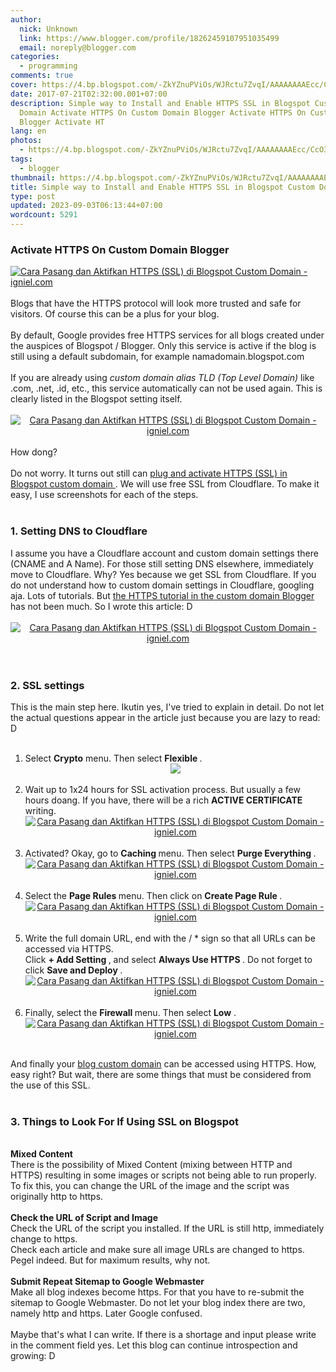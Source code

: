 ```yaml
---
author:
  nick: Unknown
  link: https://www.blogger.com/profile/18262459107951035499
  email: noreply@blogger.com
categories:
  - programming
comments: true
cover: https://4.bp.blogspot.com/-ZkYZnuPViOs/WJRctu7ZvqI/AAAAAAAAEcc/CcO3hnHt38w5jxEHtSSi9XAq21mnyCRyACLcB/s1600/Cara%2BPasang%2Bdan%2BAktifkan%2BHTTPS%2B%2528SSL%2529%2Bdi%2BBlogspot%2BCustom%2BDomain%2B01.jpg
date: 2017-07-21T02:32:00.001+07:00
description: Simple way to Install and Enable HTTPS SSL in Blogspot Custom
  Domain Activate HTTPS On Custom Domain Blogger Activate HTTPS On Custom Domain
  Blogger Activate HT
lang: en
photos:
  - https://4.bp.blogspot.com/-ZkYZnuPViOs/WJRctu7ZvqI/AAAAAAAAEcc/CcO3hnHt38w5jxEHtSSi9XAq21mnyCRyACLcB/s1600/Cara%2BPasang%2Bdan%2BAktifkan%2BHTTPS%2B%2528SSL%2529%2Bdi%2BBlogspot%2BCustom%2BDomain%2B01.jpg
tags:
  - blogger
thumbnail: https://4.bp.blogspot.com/-ZkYZnuPViOs/WJRctu7ZvqI/AAAAAAAAEcc/CcO3hnHt38w5jxEHtSSi9XAq21mnyCRyACLcB/s1600/Cara%2BPasang%2Bdan%2BAktifkan%2BHTTPS%2B%2528SSL%2529%2Bdi%2BBlogspot%2BCustom%2BDomain%2B01.jpg
title: Simple way to Install and Enable HTTPS SSL in Blogspot Custom Domain
type: post
updated: 2023-09-03T06:13:44+07:00
wordcount: 5291
---
```


<div><div><div></div></div></div><div id="header"><div id="igniplex-atas"><div id="headerwidget"><div id="igniplex-toggle"><a href="https://www.blogger.com/null" title="Menu" rel="noopener noreferer nofollow"></a>            </div><div id="headerkiri"><div id="Header1"><div id="header-inner"><h3>Activate HTTPS On Custom Domain Blogger</h3></div></div></div></div></div></div><div id="wrapper"><div id="content-wrapper"><div id="main-wrapper"><div id="main"><div id="Blog1"><article><div><div id="output"><a href="https://4.bp.blogspot.com/-ZkYZnuPViOs/WJRctu7ZvqI/AAAAAAAAEcc/CcO3hnHt38w5jxEHtSSi9XAq21mnyCRyACLcB/s1600/Cara%2BPasang%2Bdan%2BAktifkan%2BHTTPS%2B%2528SSL%2529%2Bdi%2BBlogspot%2BCustom%2BDomain%2B01.jpg" title="How to Install and Enable HTTPS (SSL) in Blogspot Custom Domain - igniel.com" rel="noopener noreferer nofollow"><img alt="Cara Pasang dan Aktifkan HTTPS (SSL) di Blogspot Custom Domain - igniel.com" border="0" src="https://4.bp.blogspot.com/-ZkYZnuPViOs/WJRctu7ZvqI/AAAAAAAAEcc/CcO3hnHt38w5jxEHtSSi9XAq21mnyCRyACLcB/s1600/Cara%2BPasang%2Bdan%2BAktifkan%2BHTTPS%2B%2528SSL%2529%2Bdi%2BBlogspot%2BCustom%2BDomain%2B01.jpg" title="How to Install and Enable HTTPS (SSL) in Blogspot Custom Domain - igniel.com"></a></div></div><div id="post-body-7166548678650168945"><br>Blogs that have the HTTPS                                                 protocol will look more trusted                                                 and safe for visitors. Of                                                 course this can be a plus for                                                 your blog.                                                 <br><br>By default, Google provides                                                 free HTTPS services for all                                                 blogs created under the                                                 auspices of Blogspot / Blogger.                                                 Only this service is active if                                                 the blog is still using a                                                 default subdomain, for example                                                 namadomain.blogspot.com                                                 <br><br>If you are already using                                                 <em>                                                    custom domain alias TLD                                                     (Top Level Domain)                                                 </em>                                                like .com, .net, .id, etc.,                                                 this service automatically can                                                 not be used again. This is                                                 clearly listed in the Blogspot                                                 setting itself.                                                 <br><br><center>                                                    <a href="https://2.bp.blogspot.com/-THwUQIZSve0/WJRctlNolxI/AAAAAAAAEcg/dIQv0GpStXkwgpoAFZFdWefnzy8DJkTmACPcB/s1600/Cara%2BPasang%2Bdan%2BAktifkan%2BHTTPS%2B%2528SSL%2529%2Bdi%2BBlogspot%2BCustom%2BDomain%2B02.jpg" title="How to Install and Enable HTTPS (SSL) in Blogspot Custom Domain - igniel.com" rel="noopener noreferer nofollow">                                                        <img alt="Cara Pasang dan Aktifkan HTTPS (SSL) di Blogspot Custom Domain - igniel.com" border="0" src="https://2.bp.blogspot.com/-THwUQIZSve0/WJRctlNolxI/AAAAAAAAEcg/dIQv0GpStXkwgpoAFZFdWefnzy8DJkTmACPcB/s1600/Cara%2BPasang%2Bdan%2BAktifkan%2BHTTPS%2B%2528SSL%2529%2Bdi%2BBlogspot%2BCustom%2BDomain%2B02.jpg" title="How to Install and Enable HTTPS (SSL) in Blogspot Custom Domain - igniel.com">                                                    </a>                                                </center><br>How dong?                                                 <br><br>Do not worry. It turns out                                                 still can                                                 <a href="http://translate.googleusercontent.com/translate_c?depth=1&amp;nv=1&amp;rurl=translate.google.com&amp;sl=id&amp;sp=nmt4&amp;tl=en&amp;u=http://www.igniel.com/2017/02/pasang-https-ssl-blogspot-custom-domain.html%3Fm%3D1&amp;usg=ALkJrhjocITTVzo16lodQMSeIAmxnsYBKA" title="How to Install and Enable HTTPS (SSL) in Blogspot Custom Domain - Igniel" rel="noopener noreferer nofollow">                                                    plug and activate HTTPS                                                     (SSL) in Blogspot custom                                                     domain                                                 </a>                                                . We will use free SSL from                                                 Cloudflare. To make it easy, I                                                 use screenshots for each of the                                                 steps.                                                 <br><br><h3>                                                    1. Setting DNS to                                                     Cloudflare                                                 </h3>I assume you have a Cloudflare                                                 account and custom domain                                                 settings there (CNAME and A                                                 Name). For those still setting                                                 DNS elsewhere, immediately move                                                 to Cloudflare. Why? Yes because                                                 we get SSL from Cloudflare. If                                                 you do not understand how to                                                 custom domain settings in                                                 Cloudflare, googling aja. Lots                                                 of tutorials. But                                                 <a href="http://translate.googleusercontent.com/translate_c?depth=1&amp;nv=1&amp;rurl=translate.google.com&amp;sl=id&amp;sp=nmt4&amp;tl=en&amp;u=http://www.igniel.com/&amp;usg=ALkJrhiqg0u2rJ8c6aTbkAxVkDYAEIIyFg" title="How to Install and Enable HTTPS (SSL) in Blogspot Custom Domain - Igniel" rel="noopener noreferer nofollow">                                                    the HTTPS tutorial in the                                                     custom domain Blogger                                                 </a>                                                has not been much. So I wrote                                                 this article: D                                                 <br><br><center>                                                    <a href="https://4.bp.blogspot.com/-h2mt4eiAGmE/WJRctjZJ94I/AAAAAAAAEcY/LKmeapn9NJEefMfI1Naxwlta3Uy7-fQ1wCPcB/s1600/Cara%2BPasang%2Bdan%2BAktifkan%2BHTTPS%2B%2528SSL%2529%2Bdi%2BBlogspot%2BCustom%2BDomain%2B03.jpg" title="How to Install and Enable HTTPS (SSL) in Blogspot Custom Domain - igniel.com" rel="noopener noreferer nofollow">                                                        <img alt="Cara Pasang dan Aktifkan HTTPS (SSL) di Blogspot Custom Domain - igniel.com" border="0" src="https://4.bp.blogspot.com/-h2mt4eiAGmE/WJRctjZJ94I/AAAAAAAAEcY/LKmeapn9NJEefMfI1Naxwlta3Uy7-fQ1wCPcB/s1600/Cara%2BPasang%2Bdan%2BAktifkan%2BHTTPS%2B%2528SSL%2529%2Bdi%2BBlogspot%2BCustom%2BDomain%2B03.jpg" title="How to Install and Enable HTTPS (SSL) in Blogspot Custom Domain - igniel.com">                                                    </a>                                                </center><br><br><h3>                                                    2. SSL settings                                                 </h3>This is the main step here.                                                 Ikutin yes, I've tried to                                                 explain in detail. Do not let                                                 the actual questions appear in                                                 the article just because you                                                 are lazy to read: D                                                 <br><br><ol><li>Select                                                        <strong>Crypto</strong>                                                        menu. Then select                                                         <strong>                                                            Flexible                                                         </strong>                                                        .                                                         <br>                                                        <center>                                                            <a alt="Cara Pasang dan Aktifkan HTTPS (SSL) di Blogspot Custom Domain - igniel.com" href="https://4.bp.blogspot.com/-KOt8-qpONkI/WJRcuPxyZ1I/AAAAAAAAEc4/JPawyuROLUUiN-vvRQ574oDDQTED2g7_gCPcB/s1600/Cara%2BPasang%2Bdan%2BAktifkan%2BHTTPS%2B%2528SSL%2529%2Bdi%2BBlogspot%2BCustom%2BDomain%2B04.jpg" title="How to Install and Enable HTTPS (SSL) in Blogspot Custom Domain - igniel.com" rel="noopener noreferer nofollow">                                                                <img border="0" src="https://4.bp.blogspot.com/-KOt8-qpONkI/WJRcuPxyZ1I/AAAAAAAAEc4/JPawyuROLUUiN-vvRQ574oDDQTED2g7_gCPcB/s1600/Cara%2BPasang%2Bdan%2BAktifkan%2BHTTPS%2B%2528SSL%2529%2Bdi%2BBlogspot%2BCustom%2BDomain%2B04.jpg">                                                            </a>                                                        </center></li><br><li>                                                        Wait up to 1x24 hours                                                         for SSL activation                                                         process. But usually a                                                         few hours doang. If you                                                         have, there will be a                                                         rich                                                         <strong>                                                            ACTIVE CERTIFICATE                                                         </strong>                                                        writing.                                                         <br>                                                        <center>                                                            <a href="https://2.bp.blogspot.com/-3qu2krWQYps/WJRcuPzmGZI/AAAAAAAAEc4/SfVENdYuGl0tj6orjVjYnzB61NmkqJ7jQCPcB/s1600/Cara%2BPasang%2Bdan%2BAktifkan%2BHTTPS%2B%2528SSL%2529%2Bdi%2BBlogspot%2BCustom%2BDomain%2B05.jpg" title="How to Install and Enable HTTPS (SSL) in Blogspot Custom Domain - igniel.com" rel="noopener noreferer nofollow">                                                                <img alt="Cara Pasang dan Aktifkan HTTPS (SSL) di Blogspot Custom Domain - igniel.com" border="0" src="https://2.bp.blogspot.com/-3qu2krWQYps/WJRcuPzmGZI/AAAAAAAAEc4/SfVENdYuGl0tj6orjVjYnzB61NmkqJ7jQCPcB/s1600/Cara%2BPasang%2Bdan%2BAktifkan%2BHTTPS%2B%2528SSL%2529%2Bdi%2BBlogspot%2BCustom%2BDomain%2B05.jpg" title="How to Install and Enable HTTPS (SSL) in Blogspot Custom Domain - igniel.com">                                                            </a>                                                        </center></li><br><li>                                                        Activated? Okay, go to                                                         <strong>                                                            Caching                                                         </strong>                                                        menu. Then select                                                         <strong>                                                            Purge Everything                                                         </strong>                                                        .                                                         <br>                                                        <center>                                                            <a href="https://1.bp.blogspot.com/-LvcHXjUSojo/WJRcuOXeU5I/AAAAAAAAEc4/dTPNFarKX3Q6yEVnOxbvP6YM9uoISbpogCPcB/s1600/Cara%2BPasang%2Bdan%2BAktifkan%2BHTTPS%2B%2528SSL%2529%2Bdi%2BBlogspot%2BCustom%2BDomain%2B06.jpg" title="How to Install and Enable HTTPS (SSL) in Blogspot Custom Domain - igniel.com" rel="noopener noreferer nofollow">                                                                <img alt="Cara Pasang dan Aktifkan HTTPS (SSL) di Blogspot Custom Domain - igniel.com" border="0" src="https://1.bp.blogspot.com/-LvcHXjUSojo/WJRcuOXeU5I/AAAAAAAAEc4/dTPNFarKX3Q6yEVnOxbvP6YM9uoISbpogCPcB/s1600/Cara%2BPasang%2Bdan%2BAktifkan%2BHTTPS%2B%2528SSL%2529%2Bdi%2BBlogspot%2BCustom%2BDomain%2B06.jpg" title="How to Install and Enable HTTPS (SSL) in Blogspot Custom Domain - igniel.com">                                                            </a>                                                        </center></li><br><li>                                                        Select the                                                         <strong>                                                            Page Rules                                                         </strong>                                                        menu. Then click on                                                         <strong>                                                            Create Page Rule                                                         </strong>                                                        .                                                         <br>                                                        <center>                                                            <a href="https://4.bp.blogspot.com/-Bg55XAVeLT4/WJRcuiSRX0I/AAAAAAAAEc4/WephcdCAWO0AkpsMwYDo9P50NzCUjhWVQCPcB/s1600/Cara%2BPasang%2Bdan%2BAktifkan%2BHTTPS%2B%2528SSL%2529%2Bdi%2BBlogspot%2BCustom%2BDomain%2B07.jpg" title="How to Install and Enable HTTPS (SSL) in Blogspot Custom Domain - igniel.com" rel="noopener noreferer nofollow">                                                                <img alt="Cara Pasang dan Aktifkan HTTPS (SSL) di Blogspot Custom Domain - igniel.com" border="0" src="https://4.bp.blogspot.com/-Bg55XAVeLT4/WJRcuiSRX0I/AAAAAAAAEc4/WephcdCAWO0AkpsMwYDo9P50NzCUjhWVQCPcB/s1600/Cara%2BPasang%2Bdan%2BAktifkan%2BHTTPS%2B%2528SSL%2529%2Bdi%2BBlogspot%2BCustom%2BDomain%2B07.jpg" title="How to Install and Enable HTTPS (SSL) in Blogspot Custom Domain - igniel.com">                                                            </a>                                                        </center></li><br><li>                                                        Write the full domain                                                         URL, end with the / *                                                         sign so that all URLs                                                         can be accessed via                                                         HTTPS.                                                         <br>                                                        Click                                                         <strong>                                                            + Add Setting                                                         </strong>                                                        , and select                                                         <strong>                                                            Always Use HTTPS                                                         </strong>                                                        . Do not forget to                                                         click                                                         <strong>                                                            Save and Deploy                                                         </strong>                                                        .                                                         <br>                                                        <center>                                                            <a href="https://1.bp.blogspot.com/-HsVkf3yYYDg/WJRcumvSRJI/AAAAAAAAEc4/Jubc-7Kyagwm6cTNonj9oUpp8SohieA3QCPcB/s1600/Cara%2BPasang%2Bdan%2BAktifkan%2BHTTPS%2B%2528SSL%2529%2Bdi%2BBlogspot%2BCustom%2BDomain%2B08.jpg" title="How to Install and Enable HTTPS (SSL) in Blogspot Custom Domain - igniel.com" rel="noopener noreferer nofollow">                                                                <img alt="Cara Pasang dan Aktifkan HTTPS (SSL) di Blogspot Custom Domain - igniel.com" border="0" src="https://1.bp.blogspot.com/-HsVkf3yYYDg/WJRcumvSRJI/AAAAAAAAEc4/Jubc-7Kyagwm6cTNonj9oUpp8SohieA3QCPcB/s1600/Cara%2BPasang%2Bdan%2BAktifkan%2BHTTPS%2B%2528SSL%2529%2Bdi%2BBlogspot%2BCustom%2BDomain%2B08.jpg" title="How to Install and Enable HTTPS (SSL) in Blogspot Custom Domain - igniel.com">                                                            </a>                                                        </center></li><br><li>                                                        Finally, select the                                                         <strong>                                                            Firewall                                                         </strong>menu. Then select                                                        <strong>Low</strong> .                                                         <br>                                                        <center>                                                            <a href="https://4.bp.blogspot.com/-lO0krNJgGTo/WJR4REUTDmI/AAAAAAAAEdI/8mgWjrr8Tg879MD7NGZ1_PQKPIwOxYF1ACPcB/s1600/Cara%2BPasang%2Bdan%2BAktifkan%2BHTTPS%2B%2528SSL%2529%2Bdi%2BBlogspot%2BCustom%2BDomain%2B09.jpg" title="How to Install and Enable HTTPS (SSL) in Blogspot Custom Domain - igniel.com" rel="noopener noreferer nofollow">                                                                <img alt="Cara Pasang dan Aktifkan HTTPS (SSL) di Blogspot Custom Domain - igniel.com" border="0" src="https://4.bp.blogspot.com/-lO0krNJgGTo/WJR4REUTDmI/AAAAAAAAEdI/8mgWjrr8Tg879MD7NGZ1_PQKPIwOxYF1ACPcB/s1600/Cara%2BPasang%2Bdan%2BAktifkan%2BHTTPS%2B%2528SSL%2529%2Bdi%2BBlogspot%2BCustom%2BDomain%2B09.jpg" title="How to Install and Enable HTTPS (SSL) in Blogspot Custom Domain - igniel.com">                                                            </a>                                                        </center></li></ol><br>And finally your                                                <u>blog custom domain</u> can                                                 be accessed using HTTPS. How,                                                 easy right? But wait, there are                                                 some things that must be                                                 considered from the use of this                                                 SSL.                                                 <br><br><h3>                                                    3. Things to Look For If                                                     Using SSL on Blogspot                                                 </h3><br><strong>Mixed Content</strong>                                                <br>There is the possibility of                                                 Mixed Content (mixing between                                                 HTTP and HTTPS) resulting in                                                 some images or scripts not                                                 being able to run properly. To                                                 fix this, you can change the                                                 URL of the image and the script                                                 was originally http to https.                                                 <br><br><strong>                                                    Check the URL of Script and                                                     Image                                                 </strong>                                                <br>Check the URL of the script you                                                 installed. If the URL is still                                                 http, immediately change to                                                 https.                                                 <br>Check each article and make                                                 sure all image URLs are changed                                                 to https. Pegel indeed. But for                                                 maximum results, why not.                                                 <br><br><strong>                                                    Submit Repeat Sitemap to                                                     Google Webmaster                                                 </strong>                                                <br>Make all blog indexes become                                                 https. For that you have to                                                 re-submit the sitemap to Google                                                 Webmaster. Do not let your blog                                                 index there are two, namely                                                 http and https. Later Google                                                 confused.                                                 <br><br>Maybe that's what I can write.                                                 If there is a shortage and                                                 input please write in the                                                 comment field yes. Let this                                                 blog can continue introspection                                                 and growing: D                                             </div></article>                                </div></div></div></div></div>